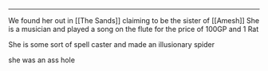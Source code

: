 ___
We found her out in [[The Sands]] claiming to be the sister of [[Amesh]]
She is a musician and played a song on the flute for the price of 100GP and 1 Rat

She is some sort of spell caster and made an illusionary spider

she was an ass hole

